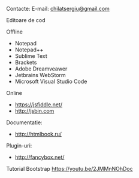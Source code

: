 Contacte:
E-mail: chilatsergiu@gmail.com

Editoare de cod

Offline
* Notepad
* Notepad++
* Sublime Text
* Brackets
* Adobe Dreamveawer
* Jetbrains WebStorm
* Microsoft Visual Studio Code

Online
* https://jsfiddle.net/
* http://jsbin.com 

Documentatie:
* http://htmlbook.ru/


Plugin-uri:
* http://fancybox.net/

Tutorial Bootstrap https://youtu.be/2JMMnNOhDoc
